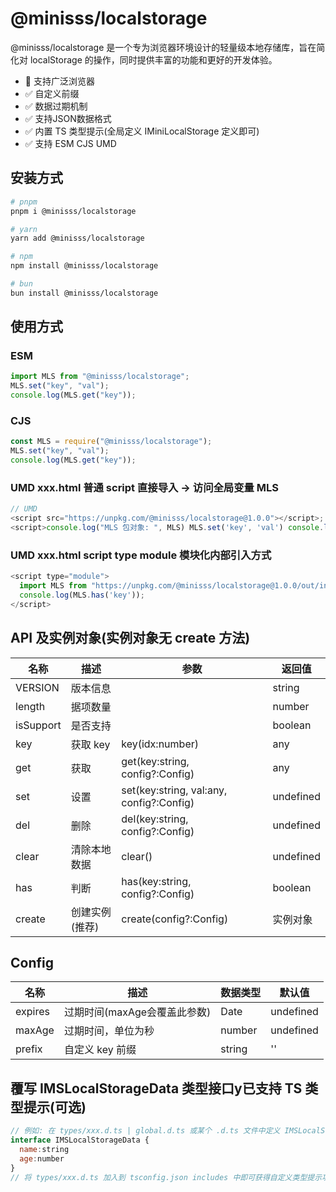 # @minisss/localstorage

@minisss/localstorage 是一个专为浏览器环境设计的轻量级本地存储库，旨在简化对 localStorage 的操作，同时提供丰富的功能和更好的开发体验。

- 🤡 支持广泛浏览器
- ✅ 自定义前缀
- ✅ 数据过期机制
- ✅ 支持JSON数据格式
- ✅ 内置 TS 类型提示(全局定义 IMiniLocalStorage 定义即可)
- ✅ 支持 ESM CJS UMD

## 安装方式

```bash
# pnpm
pnpm i @minisss/localstorage

# yarn
yarn add @minisss/localstorage

# npm
npm install @minisss/localstorage

# bun
bun install @minisss/localstorage
```

## 使用方式

### ESM

```js
import MLS from "@minisss/localstorage";
MLS.set("key", "val");
console.log(MLS.get("key"));
```

### CJS

```js
const MLS = require("@minisss/localstorage");
MLS.set("key", "val");
console.log(MLS.get("key"));
```

### UMD xxx.html 普通 script 直接导入 -> 访问全局变量 MLS

```js
// UMD
<script src="https://unpkg.com/@minisss/localstorage@1.0.0"></script>;
<script>console.log("MLS 包对象: ", MLS) MLS.set('key', 'val') console.log(MLS.get('key')) console.log(MLS.has('key'))</script>;
```

### UMD xxx.html script type module 模块化内部引入方式

```js
<script type="module">
  import MLS from "https://unpkg.com/@minisss/localstorage@1.0.0/out/index.esm.js"; console.log("MLS 包对象: ", MLS) MLS.set('key', 'val') console.log(MLS.get('key')) console.log(MLS.del('key'));
  console.log(MLS.has('key'));
</script>
```

## API 及实例对象(实例对象无 create 方法)

| 名称      | 描述           | 参数                                     | 返回值    |
| --------- | -------------- | ---------------------------------------- | --------- |
| VERSION   | 版本信息       |                                          | string    |
| length    | 据项数量       |                                          | number    |
| isSupport | 是否支持       |                                          | boolean   |
| key       | 获取 key       | key(idx:number)                          | any       |
| get       | 获取           | get(key:string, config?:Config)          | any       |
| set       | 设置           | set(key:string, val:any, config?:Config) | undefined |
| del       | 删除           | del(key:string, config?:Config)          | undefined |
| clear     | 清除本地数据   | clear()                                  | undefined |
| has       | 判断           | has(key:string, config?:Config)          | boolean   |
| create    | 创建实例(推荐) | create(config?:Config)                   | 实例对象  |

## Config

| 名称    | 描述                         | 数据类型 | 默认值    |
| ------- | ---------------------------- | -------- | --------- |
| expires | 过期时间(maxAge会覆盖此参数) | Date     | undefined |
| maxAge  | 过期时间，单位为秒           | number   | undefined |
| prefix  | 自定义 key 前缀              | string   | ''        |

## 覆写 IMSLocalStorageData 类型接口y已支持 TS 类型提示(可选)

```js
// 例如: 在 types/xxx.d.ts | global.d.ts 或某个 .d.ts 文件中定义 IMSLocalStorageData 类型接口
interface IMSLocalStorageData {
  name:string
  age:number
}
// 将 types/xxx.d.ts 加入到 tsconfig.json includes 中即可获得自定义类型提示功能
```
